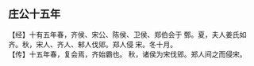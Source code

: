 ## 庄公十五年

【经】十有五年春，齐侯、宋公、陈侯、卫侯、郑伯会于
鄄。夏，夫人姜氏如齐。秋，宋人、齐人、邾人伐郳。郑人侵
宋。冬十月。  
【传】十五年春，复会焉，齐始霸也。
秋，诸侯为宋伐郳。郑人间之而侵宋。  

